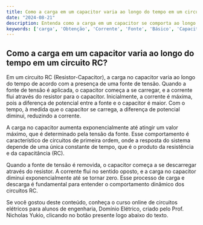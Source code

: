 ```yaml
---
title: Como a carga em um capacitor varia ao longo do tempo em um circuito RC?
date: "2024-08-21"
description: Entenda como a carga em um capacitor se comporta ao longo do tempo em um circuito RC.
keywords: ['carga', 'Obtenção', 'Corrente', 'Fonte', 'Básico', 'Capacitor', 'Indutor']
---
```


## Como a carga em um capacitor varia ao longo do tempo em um circuito RC?

Em um circuito RC (Resistor-Capacitor), a carga no capacitor varia ao longo do tempo de acordo com a presença de uma fonte de tensão. Quando a fonte de tensão é aplicada, o capacitor começa a se carregar, e a corrente flui através do resistor para o capacitor. Inicialmente, a corrente é máxima, pois a diferença de potencial entre a fonte e o capacitor é maior. Com o tempo, à medida que o capacitor se carrega, a diferença de potencial diminui, reduzindo a corrente.

A carga no capacitor aumenta exponencialmente até atingir um valor máximo, que é determinado pela tensão da fonte. Esse comportamento é característico de circuitos de primeira ordem, onde a resposta do sistema depende de uma única constante de tempo, que é o produto da resistência e da capacitância (RC).

Quando a fonte de tensão é removida, o capacitor começa a se descarregar através do resistor. A corrente flui no sentido oposto, e a carga no capacitor diminui exponencialmente até se tornar zero. Esse processo de carga e descarga é fundamental para entender o comportamento dinâmico dos circuitos RC.

Se você gostou deste conteúdo, conheça o curso online de circuitos elétricos para alunos de engenharia, Domínio Elétrico, criado pelo Prof. Nicholas Yukio, clicando no botão presente logo abaixo do texto.